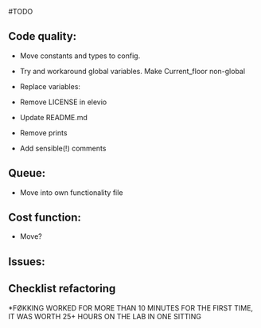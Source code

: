 #TODO

## Code quality:

* Move constants and types to config.
* Try and workaround global variables.  Make Current_floor non-global

* Replace variables:

* Remove LICENSE in elevio

* Update README.md

* Remove prints

* Add sensible(!) comments 


## Queue:
* Move into own functionality file

## Cost function:

* Move?



## Issues:

## Checklist refactoring
*FØKKING WORKED FOR MORE THAN 10 MINUTES FOR THE FIRST TIME, IT WAS WORTH 25+ HOURS ON THE LAB IN ONE SITTING


